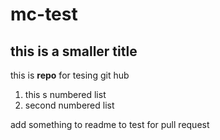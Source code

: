 # mc-test
## this is a smaller title
this is **repo** for tesing git hub

1. this s numbered list
2. second numbered list
   

add something to readme to test for pull request
